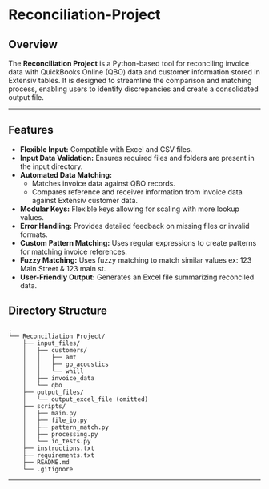 # Reconciliation-Project

## Overview

The **Reconciliation Project** is a Python-based tool for reconciling invoice data with QuickBooks Online (QBO) data and customer information stored in Extensiv tables. It is designed to streamline the comparison and matching process, enabling users to identify discrepancies and create a consolidated output file.

---

## Features
- **Flexible Input:** Compatible with Excel and CSV files. 
- **Input Data Validation:** Ensures required files and folders are present in the input directory.
- **Automated Data Matching:**
  - Matches invoice data against QBO records.
  - Compares reference and receiver information from invoice data against Extensiv customer data.
- **Modular Keys:** Flexible keys allowing for scaling with more lookup values.
- **Error Handling:** Provides detailed feedback on missing files or invalid formats.
- **Custom Pattern Matching:** Uses regular expressions to create patterns for matching invoice references.
- **Fuzzy Matching:** Uses fuzzy matching to match similar values ex: 123 Main Street & 123 main st.
- **User-Friendly Output:** Generates an Excel file summarizing reconciled data.

## Directory Structure
```
.
└── Reconciliation Project/
    ├── input_files/
    │   ├── customers/
    │   │   ├── amt
    │   │   ├── gp_acoustics
    │   │   └── whill
    │   ├── invoice_data
    │   └── qbo
    ├── output_files/
    │   └── output_excel_file (omitted)
    ├── scripts/
    │   ├── main.py
    │   ├── file_io.py
    │   ├── pattern_match.py
    │   ├── processing.py
    │   └── io_tests.py
    ├── instructions.txt
    ├── requirements.txt
    ├── README.md
    └── .gitignore
```
---